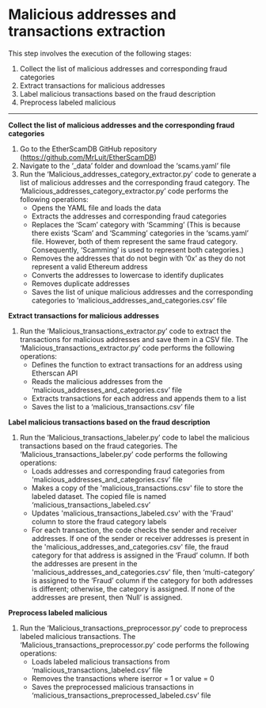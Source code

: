 # Malicious addresses and transactions extraction

This step involves the execution of the following stages:
1. Collect the list of malicious addresses and corresponding fraud categories
2. Extract transactions for malicious addresses
3. Label malicious transactions based on the fraud description
4. Preprocess labeled malicious

---

**Collect the list of malicious addresses and the corresponding fraud categories**
1.	Go to the EtherScamDB GitHub repository (https://github.com/MrLuit/EtherScamDB)
2.	Navigate to the ‘_data’ folder and download the ‘scams.yaml’ file
3.	Run the ‘Malicious_addresses_category_extractor.py’ code to generate a list of malicious addresses and the corresponding fraud category. The ‘Malicious_addresses_category_extractor.py’ code performs the following operations:
    - Opens the YAML file and loads the data
    - Extracts the addresses and corresponding fraud categories
    - Replaces the ‘Scam’ category with ‘Scamming’ (This is because there exists ‘Scam’ and ‘Scamming’ categories in the ‘scams.yaml’ file. However, both of them represent the same fraud category. Consequently, ‘Scamming’ is used to represent both categories.)
    - Removes the addresses that do not begin with ‘0x’ as they do not represent a valid Ethereum address
    - Converts the addresses to lowercase to identify duplicates
    - Removes duplicate addresses
    - Saves the list of unique malicious addresses and the corresponding categories to ‘malicious_addresses_and_categories.csv’ file

**Extract transactions for malicious addresses**
1.	Run the ‘Malicious_transactions_extractor.py’ code to extract the transactions for malicious addresses and save them in a CSV file. The ‘Malicious_transactions_extractor.py’ code performs the following operations:
    - Defines the function to extract transactions for an address using Etherscan API
    - Reads the malicious addresses from the ‘malicious_addresses_and_categories.csv’ file
    - Extracts transactions for each address and appends them to a list
    - Saves the list to a ‘malicious_transactions.csv’ file

**Label malicious transactions based on the fraud description**
1.	Run the ‘Malicious_transactions_labeler.py’ code to label the malicious transactions based on the fraud categories. The ‘Malicious_transactions_labeler.py’ code performs the following operations:
    - Loads addresses and corresponding fraud categories from 'malicious_addresses_and_categories.csv' file
    - Makes a copy of the 'malicious_transactions.csv' file to store the labeled dataset. The copied file is named ‘malicious_transactions_labeled.csv’
    - Updates 'malicious_transactions_labeled.csv' with the 'Fraud' column to store the fraud category labels
    - For each transaction, the code checks the sender and receiver addresses. If one of the sender or receiver addresses is present in the 'malicious_addresses_and_categories.csv' file, the fraud category for that address is assigned in the ‘Fraud’ column. If both the addresses are present in the 'malicious_addresses_and_categories.csv' file, then ‘multi-category’ is assigned to the ‘Fraud’ column if the category for both addresses is different; otherwise, the category is assigned. If none of the addresses are present, then ‘Null’ is assigned.

**Preprocess labeled malicious**
1.	Run the ‘Malicious_transactions_preprocessor.py’ code to preprocess labeled malicious transactions. The ‘Malicious_transactions_preprocessor.py’ code performs the following operations:
    - Loads labeled malicious transactions from ‘malicious_transactions_labeled.csv’ file
    - Removes the transactions where iserror = 1 or value = 0
    - Saves the preprocessed malicious transactions in ‘malicious_transactions_preprocessed_labeled.csv’ file
